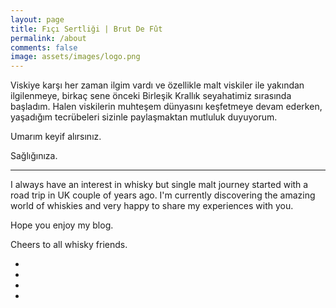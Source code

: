 ```yaml
---
layout: page
title: Fıçı Sertliği | Brut De Fût
permalink: /about
comments: false
image: assets/images/logo.png
---
```


Viskiye karşı her zaman ilgim vardı ve özellikle malt viskiler ile yakından ilgilenmeye, birkaç sene önceki Birleşik Krallık seyahatimiz sırasında başladım. Halen viskilerin muhteşem dünyasını keşfetmeye devam ederken, yaşadığım tecrübeleri sizinle paylaşmaktan mutluluk duyuyorum.

Umarım keyif alırsınız.

Sağlığınıza. 

--------------------------------------------------------------

I always have an interest in whisky but single malt journey started with a road trip in UK couple of years ago. I'm currently discovering the amazing world of whiskies and very happy to share my experiences with you.

Hope you enjoy my blog.

Cheers to all whisky friends. 

<div class="share">
    <ul>
        <li class="ml-1 mr-1">
            <a target="_blank" href="https://www.instagram.com/brutdefut">
                <i class="fab fa-instagram"></i>
            </a>
        </li>
        <li class="ml-1 mr-1">
            <a target="_blank" href="https://www.twitter.com/ficisertligi">
                <i class="fab fa-twitter"></i>
            </a>
        </li>
        <li class="ml-1 mr-1">
            <a target="_blank" href="https://www.facebook.com/brut.defut.3">
                <i class="fab fa-facebook-f"></i>
            </a>
        </li>
        <li class="ml-1 mr-1">
            <a target="_blank" href="https://www.pinterest.com/ficisertligi">
                <i class="fab fa-pinterest-p"></i>
            </a>
        </li>
    </ul>
</div>
